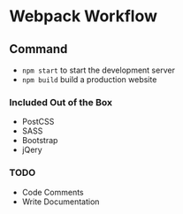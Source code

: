 # Webpack Workflow

## Command

- `npm start` to start the development server
- `npm build` build a production website

### Included Out of the Box

- PostCSS
- SASS
- Bootstrap
- jQery

### TODO

- Code Comments
- Write Documentation
